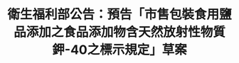 ---
id: "61"
lang: zh-tw
description: 預告「市售包裝食用鹽品添加之食品添加物含天然放射性物質鉀-40之標示規定」草案
propose_date: 2019-11-05
meeting_date: 2020-03-27
publish: "TRUE"
selected: "FALSE"
blog_selected: "FALSE"
title: 衛生福利部公告：預告「市售包裝食用鹽品添加之食品添加物含天然放射性物質鉀-40之標示規定」草案
join:
  type: 部
  title: 衛生福利部公告：預告「市售包裝食用鹽品添加之食品添加物含天然放射性物質鉀-40之標示規定」草案
  link: https://join.gov.tw/policies/detail/9542998c-23db-4c38-983c-f9cfc47b3340
  image: https://cm.pdis.nat.gov.tw/images/post/1Wodi9ltBFTwnPN2iydH-cJDyEnMF8f8P.jpg
layout: post
departments:
  - 衛福部
tags:
  - 科學
  - 消費
  - 健康
  - 法規
embed:
  agenda_book:
    links:
      - https://issuu.com/pdis.tw/docs/_____________________________________-40__________
  ministry_slide:
    links:
      - ""
      - https://issuu.com/pdis.tw/docs/1090327________________________-40________________
---